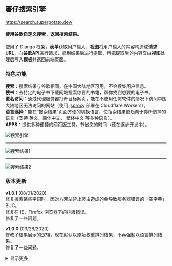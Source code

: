 
## 薯仔搜索引擎<br>
<a href="https://search.littlepotato.life/">https://search.superpotato.dev/</a><br>

#### 使用谷歌自定义搜索，返回搜索结果。<br>
使用了 Django 框架，<b>表单</b>获取用户输入，<b>视图</b>将用户输入的内容构造成<b>请求URL</b>，向<b>谷歌API</b>进行请求，拿到结果后进行提取，再把提取后的内容交由<b>视图</b>处理后写入<b>模板</b>并返回前端页面。<br>

### 特色功能
<b>搜索</b>：搜索结果与谷歌相同，在中国大陆地区可用，不会搜集用户信息。<br>
<b>搜书</b>：去特定的电子书下载网站搜索你要的书籍，帮你找到想要的电子书。<br>
<b>匿名访问</b>：通过代理服务器打开目标网页，能在不使用任何软件的情况下访问中国大陆地区无法访问的网站（使用 <a href="https://github.com/EtherDream/jsproxy">jsproxy</a> 部署在 Cloudflare Workers）。<br>
<b>语言选择</b>：能在“搜索结果”页面方便的切换语言，使搜索结果更趋向于你所选择的语言（支持 英文、简体中文、 繁体中文 等多种语言）。<br>
<b>APPS</b>：提供多种便捷的网页版工具，节省您的时间（还在逐步开发中）。<br>

![搜索引擎](https://raw.githubusercontent.com/justsweetpotato/markdown-img-store/master/search/index.png)
<hr>

![搜索结果1](https://raw.githubusercontent.com/justsweetpotato/markdown-img-store/master/search/detail1.png)
<hr>

![搜索结果2](https://raw.githubusercontent.com/justsweetpotato/markdown-img-store/master/search/detail2.png)

### 版本更新
<b>v1.0.1</b> (08/01/2020)<br>
修复搜索某些字词时，因对方网站禁止爬虫造成的会导致服务器错误的「空字典」BUG。<br>
修复在 IE，Firefox 浏览器下的排版错误。<br>
修复了一些问题。<br>

<b>v1.0.0</b> (03/26/2020)<br>
修改了结果展示的逻辑，现在默认以原始权重排列结果，不再强制以语言排列结果。<br>
修复了一些问题。<br>

<details>
  <summary>显示更多</summary>

<b>v0.3.4</b> (11/16/2019)<br>
分页功能完善，API 功能完善，修复多处手机端页面排版问题。<br>

<b>v0.3.3</b> (9/23/2019)<br>
新增繁体中文界面，优化了切换语言的逻辑，多语言界面的切换将更顺畅。<br>
主页左上角新增 APPS 功能，集成多种便捷网页版工具。<br>
  
<b>v0.3.2</b> (8/23/2019)<br>
性能优化，使用多线程完成请求，减少页面等待时间。<br>
页面优化，分离电脑端与手机端页面，提升用户体验度。<br>
新增英语界面，搜索结果无缝切换。<br>
其他多项优化。<br>

<b>v0.3.1</b> (8/1/2019)<br>
除“搜书”功能外增加“搜索”功能，搜索结果与谷歌相同。<br>
增加“词条简介”，搜索结果会出现来自维基百科的简介（如果有的话）。<br>
增加以“沙盒模式”打开网页，通过内置的“网页代理”访问网站，能直接访问中国大陆无法访问的网站。<br>
在页面底部增加“定位”开关，默认关闭状态（开启会略微增加网页响应时间）。<br>

<b>v0.3.0 正式版</b> (7/24/2019)<br>
完成分页功能。<br>
大幅度优化界面显示。<br>

<b>v0.2.4</b> (7/23/2019)<br>
搜索详情界面优化，现在可以在详情页面进行搜索。<br>
搜索结果增加了详细说明。<br>
优化了代码逻辑，更加简洁美观。<br>

<b>v0.2.3</b> (4/2/2019)<br>
修复了界面文本的一些错误，对用户使用更加友好。<br> 
优化了向 API 发送请求的逻辑，现在会自动关闭连接。<br>

<b>v0.2.2</b> (3/31/2019)<br>
在谷歌 CSE 平台更新了书籍搜索源（旧搜索源有些已经无法访问，已删除无法访问的源并新增源）。<br>

<b>v0.2.1</b> <br>
新增了一个 APIKEY 配额用尽时的提示。<br> 
新增了 404 页面与 500 页面。<br>
解决了搜索一串乱码时，服务器返回 403 的错误（现在会显示未搜索到内容）。<br>
已知问题：分页功能未完成，目前只显示 1 页 10 条结果。<br>

<b>v0.2.0 正式版</b> <br>
在 青空锁云 的帮助下完成了数据提取部分，调用谷歌 API 返回数据提取后填充到网页中，解决了中国大陆无法访问的问题！<br>

<b>v0.1.1</b> <br>
增加了随机显示名人名言，优化了页面排版。<br>
已知问题：中国大陆无法使用。<br>

<b>v0.1.0</b> <br>
基础引擎框架。<br>
已知问题：中国大陆无法使用（谷歌提供的 JavaScript 代码无法正常加载，并且反向代理无法解决这个问题）。<br>
</details>
